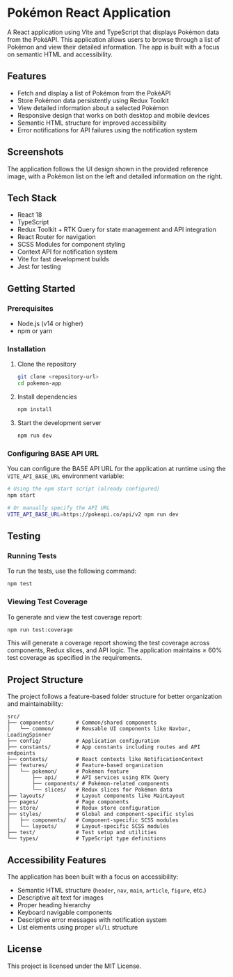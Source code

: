 # Pokémon React Application

A React application using Vite and TypeScript that displays Pokémon data from the PokéAPI. This application allows users to browse through a list of Pokémon and view their detailed information. The app is built with a focus on semantic HTML and accessibility.

## Features

- Fetch and display a list of Pokémon from the PokéAPI
- Store Pokémon data persistently using Redux Toolkit
- View detailed information about a selected Pokémon
- Responsive design that works on both desktop and mobile devices
- Semantic HTML structure for improved accessibility
- Error notifications for API failures using the notification system

## Screenshots

The application follows the UI design shown in the provided reference image, with a Pokémon list on the left and detailed information on the right.

## Tech Stack

- React 18
- TypeScript
- Redux Toolkit + RTK Query for state management and API integration
- React Router for navigation
- SCSS Modules for component styling
- Context API for notification system
- Vite for fast development builds
- Jest for testing

## Getting Started

### Prerequisites

- Node.js (v14 or higher)
- npm or yarn

### Installation

1. Clone the repository
   ```bash
   git clone <repository-url>
   cd pokemon-app
   ```

2. Install dependencies
   ```bash
   npm install
   ```

3. Start the development server
   ```bash
   npm run dev
   ```

### Configuring BASE API URL

You can configure the BASE API URL for the application at runtime using the `VITE_API_BASE_URL` environment variable:

```bash
# Using the npm start script (already configured)
npm start

# Or manually specify the API URL
VITE_API_BASE_URL=https://pokeapi.co/api/v2 npm run dev
```

## Testing

### Running Tests

To run the tests, use the following command:

```bash
npm test
```

### Viewing Test Coverage

To generate and view the test coverage report:

```bash
npm run test:coverage
```

This will generate a coverage report showing the test coverage across components, Redux slices, and API logic. The application maintains ≥ 60% test coverage as specified in the requirements.

## Project Structure

The project follows a feature-based folder structure for better organization and maintainability:

```
src/
├── components/       # Common/shared components
│   └── common/       # Reusable UI components like Navbar, LoadingSpinner
├── config/           # Application configuration
├── constants/        # App constants including routes and API endpoints
├── contexts/         # React contexts like NotificationContext
├── features/         # Feature-based organization
│   └── pokemon/      # Pokémon feature
│       ├── api/      # API services using RTK Query
│       ├── components/ # Pokémon-related components
│       └── slices/   # Redux slices for Pokémon data
├── layouts/          # Layout components like MainLayout
├── pages/            # Page components
├── store/            # Redux store configuration
├── styles/           # Global and component-specific styles
│   ├── components/   # Component-specific SCSS modules
│   └── layouts/      # Layout-specific SCSS modules
├── test/             # Test setup and utilities
└── types/            # TypeScript type definitions
```

## Accessibility Features

The application has been built with a focus on accessibility:

- Semantic HTML structure (`header`, `nav`, `main`, `article`, `figure`, etc.)
- Descriptive alt text for images
- Proper heading hierarchy
- Keyboard navigable components
- Descriptive error messages with notification system
- List elements using proper `ul`/`li` structure

## License

This project is licensed under the MIT License.
